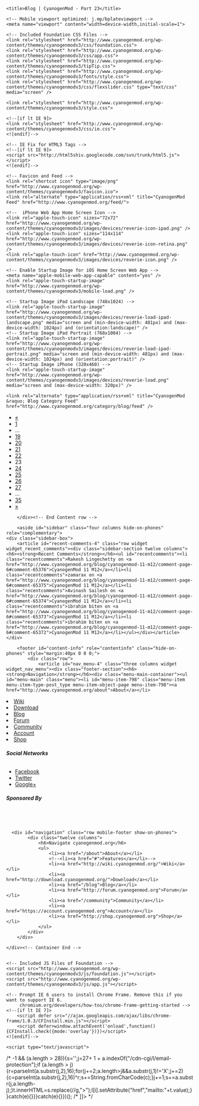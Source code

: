 <!doctype html>
<!-- paulirish.com/2008/conditional-stylesheets-vs-css-hacks-answer-neither/ -->
<!--[if lt IE 7]> <html class="no-js ie6 oldie" lang="en"> <![endif]-->
<!--[if IE 7]>    <html class="no-js ie7 oldie" lang="en"> <![endif]-->
<!--[if IE 8]>    <html class="no-js ie8 oldie" lang="en"> <![endif]-->
<!-- Consider adding an manifest.appcache: h5bp.com/d/Offline -->
<!--[if gt IE 8]><!--> <html class="no-js" lang="en"> <!--<![endif]-->
<head>
	<meta charset="UTF-8">

	<title>Blog | CyanogenMod - Part 23</title>
	
	<!-- Mobile viewport optimized: j.mp/bplateviewport -->
	<meta name="viewport" content="width=device-width,initial-scale=1">
	
	<!-- Included Foundation CSS Files -->
	<link rel="stylesheet" href="http://www.cyanogenmod.org/wp-content/themes/cyanogenmodv3/css/foundation.css">
	<link rel="stylesheet" href="http://www.cyanogenmod.org/wp-content/themes/cyanogenmodv3/css/app.css">
    <link rel="stylesheet" href="http://www.cyanogenmod.org/wp-content/themes/cyanogenmodv3/tipTip.css">
    <link rel="stylesheet" href="http://www.cyanogenmod.org/wp-content/themes/cyanogenmodv3/fonts/style.css">
    <link rel="stylesheet" href="http://www.cyanogenmod.org/wp-content/themes/cyanogenmodv3/css/flexslider.css" type="text/css" media="screen" />
	
	<link rel="stylesheet" href="http://www.cyanogenmod.org/wp-content/themes/cyanogenmodv3/style.css">
	
	<!--[if lt IE 9]>
	<link rel="stylesheet" href="http://www.cyanogenmod.org/wp-content/themes/cyanogenmodv3/css/ie.css">
	<![endif]-->
	
	<!-- IE Fix for HTML5 Tags -->
	<!--[if lt IE 9]>
	<script src="http://html5shiv.googlecode.com/svn/trunk/html5.js"></script>
	<![endif]-->
	
	<!-- Favicon and Feed -->
	<link rel="shortcut icon" type="image/png" href="http://www.cyanogenmod.org/wp-content/themes/cyanogenmodv3/favicon.ico">
	<link rel="alternate" type="application/rss+xml" title="CyanogenMod Feed" href="http://www.cyanogenmod.org/feed/">
	
	<!--  iPhone Web App Home Screen Icon -->
	<link rel="apple-touch-icon" sizes="72x72" href="http://www.cyanogenmod.org/wp-content/themes/cyanogenmodv3/images/devices/reverie-icon-ipad.png" />
	<link rel="apple-touch-icon" sizes="114x114" href="http://www.cyanogenmod.org/wp-content/themes/cyanogenmodv3/images/devices/reverie-icon-retina.png" />
	<link rel="apple-touch-icon" href="http://www.cyanogenmod.org/wp-content/themes/cyanogenmodv3/images/devices/reverie-icon.png" />
	
	<!-- Enable Startup Image for iOS Home Screen Web App -->
	<meta name="apple-mobile-web-app-capable" content="yes" />
	<link rel="apple-touch-startup-image" href="http://www.cyanogenmod.org/wp-content/themes/cyanogenmodv3/mobile-load.png" />

	<!-- Startup Image iPad Landscape (748x1024) -->
	<link rel="apple-touch-startup-image" href="http://www.cyanogenmod.org/wp-content/themes/cyanogenmodv3/images/devices/reverie-load-ipad-landscape.png" media="screen and (min-device-width: 481px) and (max-device-width: 1024px) and (orientation:landscape)" />
	<!-- Startup Image iPad Portrait (768x1004) -->
	<link rel="apple-touch-startup-image" href="http://www.cyanogenmod.org/wp-content/themes/cyanogenmodv3/images/devices/reverie-load-ipad-portrait.png" media="screen and (min-device-width: 481px) and (max-device-width: 1024px) and (orientation:portrait)" />
	<!-- Startup Image iPhone (320x460) -->
	<link rel="apple-touch-startup-image" href="http://www.cyanogenmod.org/wp-content/themes/cyanogenmodv3/images/devices/reverie-load.png" media="screen and (max-device-width: 320px)" />
	
  <script type="text/javascript" src="http://www.cyanogenmod.org/wp-content/themes/cyanogenmodv3/js/jquery.min.js"></script>
  <script type="text/javascript" src="http://www.cyanogenmod.org/wp-content/themes/cyanogenmodv3/js/jquery.jparallax.min.js" ></script>
  <script defer type="text/javascript" src="http://www.cyanogenmod.org/wp-content/themes/cyanogenmodv3/js/jquery.easing.1.3.js"></script>
  <script type="text/javascript" src="http://www.cyanogenmod.org/wp-content/themes/cyanogenmodv3/js/jquery.featureList-1.0.0.js"></script>
  <script type="text/javascript" src="http://www.cyanogenmod.org/wp-content/themes/cyanogenmodv3/js/jquery.tipTip.js"></script>
  <script type="text/javascript" src="http://www.cyanogenmod.org/wp-content/themes/cyanogenmodv3/js/easySlider1.7.js"></script>
  <script type="text/javascript" src="http://www.cyanogenmod.org/wp-content/themes/cyanogenmodv3/js/modernizr.foundation.js"></script>
  <script type="text/javascript" src="http://www.cyanogenmod.org/wp-content/themes/cyanogenmodv3/js/jquery.flexslider-min.js"></script>
  <script type="text/javascript" src="http://www.cyanogenmod.org/wp-content/themes/cyanogenmodv3/js/custom.js"></script>
  
  <script type="text/javascript">
    $(document).load(function(){

	  // The slider being synced must be initialized first
	  $('.flexslider').flexslider({
		animation: "slide",
		controlNav: false,
	  });
	  
    });
  </script>
  
  	<link rel="alternate" type="application/rss+xml" title="CyanogenMod &raquo; Blog Category Feed" href="http://www.cyanogenmod.org/category/blog/feed" />
<link rel="EditURI" type="application/rsd+xml" title="RSD" href="http://www.cyanogenmod.org/xmlrpc.php?rsd" />
<link rel="wlwmanifest" type="application/wlwmanifest+xml" href="http://www.cyanogenmod.org/wp-includes/wlwmanifest.xml" /> 
<meta name="generator" content="WordPress 3.5.2" />
	<style type="text/css">.recentcomments a{display:inline !important;padding:0 !important;margin:0 !important;}</style>

<!-- All in One SEO Pack 2.0.2 by Michael Torbert of Semper Fi Web Design[493,506] -->
<meta name="robots" content="noindex,follow" />

<link rel="canonical" href="http://www.cyanogenmod.org/category/blog/page/23" />
		<script type="text/javascript">

		  var _gaq = _gaq || [];
		  _gaq.push(['_setAccount', 'UA-39737599-3']);
		  _gaq.push(['_trackPageview']);
		  (function() {
		    var ga = document.createElement('script'); ga.type = 'text/javascript'; ga.async = true;
		    ga.src = ('https:' == document.location.protocol ? 'https://ssl' : 'http://www') + '.google-analytics.com/ga.js';
		    var s = document.getElementsByTagName('script')[0]; s.parentNode.insertBefore(ga, s);
		  })();

		</script>
<!-- /all in one seo pack -->
</head>

<body class="archive paged category category-blog category-4 paged-23 category-paged-23">

	<div class="menusto hide-on-phones"></div>
	<!-- Start the main container -->
	<div id="container" class="container" role="document" style="padding:80px 0 0 0;">
		
        
        <div class="row mobile-header show-on-phones">
            <div class="nine">
            	<a href="http://www.cyanogenmod.org" title="CyanogenMod" class="logo-mobile"><img src="http://www.cyanogenmod.org/wp-content/themes/cyanogenmodv3/images/logo-mobile.png" alt=""/></a>
            </div>
            <a href="#navigation" class="mobile-menu"><img src="http://www.cyanogenmod.org/wp-content/themes/cyanogenmodv3/images/btn-menu-mobile.png" alt=""/></a>
        </div>
        
		<!-- Row for blog navigation -->
		<div class="row hide-on-phones">
			<header class="twelve columns" role="banner">
				<div class="reverie-header">
                	<a href="http://www.cyanogenmod.org" title="CyanogenMod" class="logo"><img src="http://www.cyanogenmod.org/wp-content/themes/cyanogenmodv3/images/logo.png" alt=""/></a>
                    <div id="glavno" class="nav hide-on-phones">
                        <ul id="glavno">                   
                            <li><a href="http://wiki.cyanogenmod.org/">Wiki</a></li>
                            <!--<li><a href="http://cyanogenmod.org/about/features">Features</a></li>-->
                            <li><a href="http://download.cyanogenmod.org/">Download</a></li>
                            <li><a href="http://www.cyanogenmod.org/blog/">Blog</a></li>
                            <li><a href="http://forum.cyanogenmod.org/">Forum</a></li>
                            <li>
                            	<a href="http://www.cyanogenmod.org/community">Community</a>
                                <div style="opacity: 0; display: none; width:100%" class="sub">
                                    <ul>
                                    	<div style="width:980px; margin:0 auto; color:#fff;">
                                        	<div class="contributesub">
                                            	<h2>Contribute</h2>
                                                
                                                <h4><a href="http://review.cyanogenmod.org/">Gerrit Review</a></h4>
                                                <p>Gerrit is a web based code review system, facilitating online code reviews for projects using the Git version control system.</p>
                                                    
                                                <h4><a href="http://wiki.cyanogenmod.org/">Wiki</a></h4>
                                                <p>Our Wiki is a comprehensive tool for users to find information. This also needs contributions to keep it fresh and relevant.</p>
                                                    
                                                <h4><a href="http://www.cyanogenmod.org/community">Join The Team</a></h4>
                                                <p>We love working with others. You can submit code via Gerrit. If you think there is something else you can help with, get in touch with us on the forums.</p>
                                            </div>
                                            
                                        	<div class="contributesub">
                                            	<h2>Help</h2>
                                                
                                                <h4><a href="http://forum.cyanogenmod.org/">Forum</a></h4>
                                                <p>Our forums have a wealth of knowledge and resources. All of it is free and accessible from both your desktop and mobile phone.</p>
                                                    
                                                <h4><a href="irc://irc.freenode.net/cyanogenmod">IRC</a></h4>
                                                <p>If you are comfortable with IRC and would like instant help and assistance from both developers and others users alike.</p>
                                                    
                                                <h4><a href="http://www.cyanogenmod.org/blog">Blog</a></h4>
                                                <p>Our blogs will contain the latest news and releases as well as other related news concerning the distribution.</p>
                                                    
                                                <h4><a href="http://wiki.cyanogenmod.org/">Wiki</a></h4>
                                                <p>Our Wiki is a comprehensive tool for users to find information. This also needs contributions to keep it fresh and relevant.</p>
                                            </div>
                                            
                                        	<div class="contributesub">
                                            	<h2>Information</h2>
                                                
                                                <h4><a href="http://www.cyanogenmod.org/changelog">Change Log</a></h4>
                                                <p>Our development of the ROM is always changing. We add new features and fix bugs all the time. Check the latest change log here.</p>
                                                    
                                                <h4><a href="http://www.cyanogenmod.org/bugs">Bug Tracker</a></h4>
                                                <p>This is the official Bug Tracker where you can submit and review bugs that users may experience.</p>
                                                    
                                                <h4><a href="http://www.cyanogenmod.org/github">Github Repo</a></h4>
                                                <p>Our source is free and open. you can check the Github page to see what we do and how you can contribute.</p>
                                                    
                                                <h4><a href="http://www.cyanogenmod.org/stats">Installation Statistics</a></h4>
                                                <p>We have an opt-in feature in our ROMS to enable us to gain statistics on users as well as devices used.</p>
                                            </div>
                                            
                                        	<div class="contributesub last">
                                            	<h2>Support</h2>
                                                
                                                <h4><a href="/cdn-cgi/l/email-protection#92f6f7e4e0f7fed2f1ebf3fcfdf5f7fcfffdf6bcfde0f5">Developer Relations</a></h4>
                                                <p>If you wish to contact us regarding development contributions, please do so here.</p>
                                                    
                                                <h4><a href="/cdn-cgi/l/email-protection#4726232a2e2907243e2629282022292a282369283520">Website Support</a></h4>
                                                <p>This email is dedicated to website, forum, wiki and hosting support. We will not respond to ROM support.</p>
                                                    
                                                <h4><a href="/cdn-cgi/l/email-protection#0362676e6a6d43607a626d6c64666d6e6c672d6c7164">Social Network</a></h4>
                                                <p>To contact us in relation to our Social media structure.</p>
                                            </div>
                                        </div>
                                    </ul>
                                    
                                </div>
                            </li>
                            <li><a href="https://account.cyanogenmod.org">Account</a></li>
                      </ul>
                    </div>
				</div>

			</header>
		</div>

		
		<!-- Row for main content area -->
		<div id="main" class="row">
		<!-- Row for main content area -->
		<div id="content" class="eight columns" role="main">
	
			<div class="post-box">
				<h1>
											Blog									</h1>
				<hr>
				
	<article id="post-756" class="post-756 post type-post status-publish format-standard hentry category-blog">
		<header>
        	<time class="updated" datetime="2010-12-19T12:58:14+00:00" pubdate>December 19th, 2010 &bull; Written by <a href="http://www.cyanogenmod.org/author/ahmet" rel="author" class="fn">MrADeveci</a></time>			<h2><a href="http://www.cyanogenmod.org/blog/calling-web-designers-wordpress-developers">Calling all web designers!</a></h2>
		</header>
		<div class="entry-content">
			<p>Calling all Web Designers and WordPress Theme Developers!</p>
<p>As we near the year 2011, CyanogenMod has gone through leaps and boundaries in ROM Development, phone support and not forgetting its user base. We want to take this further and give the users a fresh, new and intuitive website.</p>
<p>This is an opportunity for any web designers out there who would like to have there work right here on cyanogenmod.org</p>
<p>This website is built using WordPress and is what will remain for it’s ease of use and blogging system. If you are a web designer, professional or at college and would like to see your work as the home page for cyanogenmod.org this is the perfect opportunity. You will get full credit for the design on the website footer.</p>
<p>CyanogenMod is and always has been community based, so why not let the community become part of the design for the site. The actual CyanogenMod logo was created by &#8230;
<p><a href="http://www.cyanogenmod.org/blog/calling-web-designers-wordpress-developers">Read the Rest&#8230;</a></p>
		</div>
		<footer>
					</footer>
		<div class="divider"></div>
	</article>	
	<article id="post-753" class="post-753 post type-post status-publish format-standard hentry category-blog">
		<header>
        	<time class="updated" datetime="2010-12-06T02:13:06+00:00" pubdate>December 6th, 2010 &bull; Written by <a href="http://www.cyanogenmod.org/author/cyanogen" rel="author" class="fn">Steve Kondik</a></time>			<h2><a href="http://www.cyanogenmod.org/blog/cyanogenmod-6-1-stable-has-landed">CyanogenMod-6.1 Stable Has Landed!</a></h2>
		</header>
		<div class="entry-content">
			<p>Our crew of 10000 monkeys at 10000 typewriters have finally managed to crank out a new stable release. Versions for each device are rolling out now, and are available in the forums or via ROM Manager.</p>
<p>If you haven&#8217;t been tracking the release candidates, 6.1 is a major upgrade with tons of new features, support for a few new devices, new languages, and extra awesomesauce added <img src='http://www.cyanogenmod.org/wp-includes/images/smilies/icon_smile.gif' alt=':)' class='wp-smiley' /> Check out the <a href="http://www.cyanogenmod.org/changelog">CHANGELOG</a> for a full list of what you can expect.</p>
<p>Thanks to everyone who&#8217;s contributed code, art, support on the forums, wiki pages, and of course donations. This wouldn&#8217;t be possible without you.</p>
		</div>
		<footer>
					</footer>
		<div class="divider"></div>
	</article>	
	<article id="post-746" class="post-746 post type-post status-publish format-standard hentry category-blog">
		<header>
        	<time class="updated" datetime="2010-11-01T09:02:04+00:00" pubdate>November 1st, 2010 &bull; Written by <a href="http://www.cyanogenmod.org/author/ahmet" rel="author" class="fn">MrADeveci</a></time>			<h2><a href="http://www.cyanogenmod.org/blog/idea-official-cyanogenmod-forum-app">[IDEA] Official CyanogenMod Forum App</a></h2>
		</header>
		<div class="entry-content">
			<p>So, people of the Android community. I have an idea dwindling that I would like to hear from you guys all about.</p>
<p>Can you please take a look at the following thread, take the poll and add some comments on your thoughts on this idea?</p>
<p><a href="http://forum.cyanogenmod.org/topic/9281-idea-official-cm-forum-app/">http://forum.cyanogenmod.org/topic/9281-idea-official-cm-forum-app/</a></p>
<p>Thanks in advance!</p>
<p>@Cyanogenmod</p>
		</div>
		<footer>
					</footer>
		<div class="divider"></div>
	</article>	
	<article id="post-734" class="post-734 post type-post status-publish format-standard hentry category-blog">
		<header>
        	<time class="updated" datetime="2010-10-28T06:26:39+00:00" pubdate>October 28th, 2010 &bull; Written by <a href="http://www.cyanogenmod.org/author/cyanogen" rel="author" class="fn">Steve Kondik</a></time>			<h2><a href="http://www.cyanogenmod.org/blog/cyanogenmod-6-1-0-release-candidates">CyanogenMod 6.1.0 Release Candidates</a></h2>
		</header>
		<div class="entry-content">
			<p>We&#8217;ve just released the latest iteration of CM, 6.1.0-RC1! This is a release candidate, but it&#8217;s definitely capable of being your daily driver and we are very focused on fixing bugs quickly.</p>
<p>You&#8217;ll find some really great features in this release like Pedlar&#8217;s notification powerbar, insane performance boosts on all platforms (install SetCPU if you want to take it further), powerful new features in the camera app, new email features, FM radio support (contributed by the <a href="http://miui.com">MIUI team</a>, and <a href="http://github.com/CyanogenMod/android_vendor_cyanogen/blob/froyo/CHANGELOG.mkdn">a whole lot of other great stuff!</a></p>
<p>As always, this was a great collaboration between a lot of people and we are only as good as the community. This is <strong>your</strong> ROM, so help make it the best it can be!</p>
<p>You can get the latest via ROM Manager, or head over to the forums for full installation info. New RC builds will be available in the experimental forum for each device as it hits &#8230;
<p><a href="http://www.cyanogenmod.org/blog/cyanogenmod-6-1-0-release-candidates">Read the Rest&#8230;</a></p>
		</div>
		<footer>
					</footer>
		<div class="divider"></div>
	</article>	
	<article id="post-729" class="post-729 post type-post status-publish format-standard hentry category-blog">
		<header>
        	<time class="updated" datetime="2010-09-19T19:18:40+00:00" pubdate>September 19th, 2010 &bull; Written by <a href="http://www.cyanogenmod.org/author/cyanogen" rel="author" class="fn">Steve Kondik</a></time>			<h2><a href="http://www.cyanogenmod.org/blog/whats-up-with-cm">What&#8217;s up with CM?</a></h2>
		</header>
		<div class="entry-content">
			<p>I apologize for not keeping the site up to date, I&#8217;m a slacker <img src='http://www.cyanogenmod.org/wp-includes/images/smilies/icon_smile.gif' alt=':)' class='wp-smiley' /> We also had a database issue and lost the last post about 6.0&#8242;s release, if you were wondering why it went missing.</p>
<p>6.1 is the current work-in-progress and is coming together nicely. There&#8217;s a few <a href="http://github.com/CyanogenMod/android_vendor_cyanogen/blob/froyo/CHANGELOG.mkdn">new features</a> like touch-to-focus in the camcorder, dismiss notifications by swiping, kernel updates for most devices, and improved performance. There will also be support for a few new devices- Acer Liquid, HTC Wildfire and Samsung Vibrant. My eye is also on the new HTC phones that are about to get released like the G2.</p>
<p>A lot of people ask me about adding support for their phone, but we can only support phones that we actually own. The CM team is always looking for new hackers to join up with us to add support for their favorite device. Get in touch with &#8230;
<p><a href="http://www.cyanogenmod.org/blog/whats-up-with-cm">Read the Rest&#8230;</a></p>
		</div>
		<footer>
					</footer>
		<div class="divider"></div>
	</article>	
	<article id="post-720" class="post-720 post type-post status-publish format-standard hentry category-blog">
		<header>
        	<time class="updated" datetime="2010-07-11T06:15:57+00:00" pubdate>July 11th, 2010 &bull; Written by <a href="http://www.cyanogenmod.org/author/cyanogen" rel="author" class="fn">Steve Kondik</a></time>			<h2><a href="http://www.cyanogenmod.org/blog/cyanogenmod-6-0-0-rc1">CyanogenMod-6.0.0 RC1</a></h2>
		</header>
		<div class="entry-content">
			<p>It&#8217;s been a few weeks of work, and a great effort from everyone involved! I&#8217;d like to present the first CM6 release candidates for the Nexus One, Dream, and Magic phones! Versions for other devices are on the way.</p>
<p>Check out the <a href="???http://github.com/CyanogenMod/android_vendor_cyanogen/blob/froyo/CHANGELOG.mkdn">CHANGELOG</a> for a full list of features and contributors.</p>
<p>It&#8217;s available for download via ROM Manager, or direct links can be found in the links below:</p>
<p>Nexus One: <a href="http://forum.cyanogenmod.org/forum/36-google-nexus-one-experimental-mod/">CM Forums</a> | <a href="http://forum.xda-developers.com/showthread.php?t=722798">XDA Developers</a></p>
<p>Dream &#038; Magic: <a href="http://forum.cyanogenmod.org/forum/37-htc-dream-htc-magic-experimental-mod/">CM Forums</a> | <a href="http://forum.xda-developers.com/showthread.php?t=722801">XDA Developers</a></p>
		</div>
		<footer>
					</footer>
		<div class="divider"></div>
	</article>	
    <script type="text/javascript">
    // <![CDATA[
        var disqus_shortname = 'cyngn';
        (function () {
            var nodes = document.getElementsByTagName('span');
            for (var i = 0, url; i < nodes.length; i++) {
                if (nodes[i].className.indexOf('dsq-postid') != -1) {
                    nodes[i].parentNode.setAttribute('data-disqus-identifier', nodes[i].getAttribute('rel'));
                    url = nodes[i].parentNode.href.split('#', 1);
                    if (url.length == 1) { url = url[0]; }
                    else { url = url[1]; }
                    nodes[i].parentNode.href = url + '#disqus_thread';
                }
            }
            var s = document.createElement('script'); s.async = true;
            s.type = 'text/javascript';
            s.src = '//' + 'disqus.com/forums/' + disqus_shortname + '/count.js';
            (document.getElementsByTagName('HEAD')[0] || document.getElementsByTagName('BODY')[0]).appendChild(s);
        }());
    //]]>
    </script>

<div class="glitch-pagination"><ul class='page-numbers'>
	<li><a class="prev page-numbers" href="http://www.cyanogenmod.org/blog/page/22?http://github_com/CyanogenMod/android_vendor_cyanogen/blob/froyo/CHANGELOG_mkdn">&laquo;</a></li>
	<li><a class='page-numbers' href='http://www.cyanogenmod.org/blog/page/1?http://github_com/CyanogenMod/android_vendor_cyanogen/blob/froyo/CHANGELOG_mkdn'>1</a></li>
	<li><span class="page-numbers dots">&hellip;</span></li>
	<li><a class='page-numbers' href='http://www.cyanogenmod.org/blog/page/19?http://github_com/CyanogenMod/android_vendor_cyanogen/blob/froyo/CHANGELOG_mkdn'>19</a></li>
	<li><a class='page-numbers' href='http://www.cyanogenmod.org/blog/page/20?http://github_com/CyanogenMod/android_vendor_cyanogen/blob/froyo/CHANGELOG_mkdn'>20</a></li>
	<li><a class='page-numbers' href='http://www.cyanogenmod.org/blog/page/21?http://github_com/CyanogenMod/android_vendor_cyanogen/blob/froyo/CHANGELOG_mkdn'>21</a></li>
	<li><a class='page-numbers' href='http://www.cyanogenmod.org/blog/page/22?http://github_com/CyanogenMod/android_vendor_cyanogen/blob/froyo/CHANGELOG_mkdn'>22</a></li>
	<li><span class='page-numbers current'>23</span></li>
	<li><a class='page-numbers' href='http://www.cyanogenmod.org/blog/page/24?http://github_com/CyanogenMod/android_vendor_cyanogen/blob/froyo/CHANGELOG_mkdn'>24</a></li>
	<li><a class='page-numbers' href='http://www.cyanogenmod.org/blog/page/25?http://github_com/CyanogenMod/android_vendor_cyanogen/blob/froyo/CHANGELOG_mkdn'>25</a></li>
	<li><a class='page-numbers' href='http://www.cyanogenmod.org/blog/page/26?http://github_com/CyanogenMod/android_vendor_cyanogen/blob/froyo/CHANGELOG_mkdn'>26</a></li>
	<li><a class='page-numbers' href='http://www.cyanogenmod.org/blog/page/27?http://github_com/CyanogenMod/android_vendor_cyanogen/blob/froyo/CHANGELOG_mkdn'>27</a></li>
	<li><span class="page-numbers dots">&hellip;</span></li>
	<li><a class='page-numbers' href='http://www.cyanogenmod.org/blog/page/35?http://github_com/CyanogenMod/android_vendor_cyanogen/blob/froyo/CHANGELOG_mkdn'>35</a></li>
	<li><a class="next page-numbers" href="http://www.cyanogenmod.org/blog/page/24?http://github_com/CyanogenMod/android_vendor_cyanogen/blob/froyo/CHANGELOG_mkdn">&raquo;</a></li>
</ul>
</div><!--// end .pagination -->			</div>

		</div><!-- End Content row -->
		
		<aside id="sidebar" class="four columns hide-on-phones" role="complementary">
	<div class="sidebar-box">
		<article id="recent-comments-4" class="row widget widget_recent_comments"><div class="sidebar-section twelve columns"><h6><strong>Recent Comments</strong></h6><ul id="recentcomments"><li class="recentcomments">Rakesh Lingechetty on <a href="http://www.cyanogenmod.org/blog/cyanogenmod-11-m12/comment-page-6#comment-65376">CyanogenMod 11 M12</a></li><li class="recentcomments">zamarax on <a href="http://www.cyanogenmod.org/blog/cyanogenmod-11-m12/comment-page-6#comment-65375">CyanogenMod 11 M12</a></li><li class="recentcomments">Avinash Sailesh on <a href="http://www.cyanogenmod.org/blog/cyanogenmod-11-m12/comment-page-6#comment-65374">CyanogenMod 11 M12</a></li><li class="recentcomments">ibrahim biten on <a href="http://www.cyanogenmod.org/blog/cyanogenmod-11-m12/comment-page-6#comment-65373">CyanogenMod 11 M12</a></li><li class="recentcomments">ibrahim biten on <a href="http://www.cyanogenmod.org/blog/cyanogenmod-11-m12/comment-page-6#comment-65372">CyanogenMod 11 M12</a></li></ul></div></article>	</div>
</aside><!-- /#sidebar -->		
		</div><!-- End Main row -->
		
		<footer id="content-info" role="contentinfo" class="hide-on-phones" style="margin:40px 0 0 0;">
			<div class="row">
				<article id="nav_menu-4" class="three columns widget widget_nav_menu"><div class="footer-section"><h6><strong>Navigation</strong></h6><div class="menu-main-container"><ul id="menu-main" class="menu"><li id="menu-item-798" class="menu-item menu-item-type-post_type menu-item-object-page menu-item-798"><a href="http://www.cyanogenmod.org/about">About</a></li>
<li id="menu-item-2403" class="menu-item menu-item-type-custom menu-item-object-custom menu-item-2403"><a href="http://wiki.cyanogenmod.org/">Wiki</a></li>
<li id="menu-item-2404" class="menu-item menu-item-type-custom menu-item-object-custom menu-item-2404"><a href="http://download.cyanogenmod.org">Download</a></li>
<li id="menu-item-825" class="menu-item menu-item-type-custom menu-item-object-custom menu-item-825"><a href="/blog">Blog</a></li>
<li id="menu-item-904" class="menu-item menu-item-type-custom menu-item-object-custom menu-item-904"><a href="http://forum.cyanogenmod.org">Forum</a></li>
<li id="menu-item-829" class="menu-item menu-item-type-post_type menu-item-object-page menu-item-829"><a href="http://www.cyanogenmod.org/community">Community</a></li>
<li id="menu-item-2405" class="menu-item menu-item-type-custom menu-item-object-custom menu-item-2405"><a href="https://account.cyanogenmod.org/">Account</a></li>
<li id="menu-item-2709" class="menu-item menu-item-type-custom menu-item-object-custom menu-item-2709"><a href="http://shop.cyanogenmod.org">Shop</a></li>
</ul></div></div></article><article id="nav_menu-3" class="three columns widget widget_nav_menu"><div class="footer-section"><h6><strong>Social Networks</strong></h6><div class="menu-social-networks-container"><ul id="menu-social-networks" class="menu"><li id="menu-item-2173" class="menu-item menu-item-type-custom menu-item-object-custom menu-item-2173"><a href="https://www.facebook.com/CyanogenMod">Facebook</a></li>
<li id="menu-item-2174" class="menu-item menu-item-type-custom menu-item-object-custom menu-item-2174"><a href="https://twitter.com/CyanogenMod">Twitter</a></li>
<li id="menu-item-2175" class="menu-item menu-item-type-custom menu-item-object-custom menu-item-2175"><a href="https://plus.google.com/+CyanogenMod/posts">Google+</a></li>
</ul></div></div></article>                                <article class="three columns widget widget widget_nav_menu">
                                    <div class="footer-section">
                                        <h6><strong>Sponsored By</strong></h6>
                                        <a href="http://twilio.com/?utm_source=cyanogenmod&utm_medium=webbadge&utm_campaign=cyanogenverify" style="text: decoration: none; display: inline-block; width: 166px; height: 0; overflow: hidden; padding-top: 31px; background: url(http://www.twilio.com/packages/company/img/logos_icon_poweredbysmall.png) no-repeat;">powered by twilio™</a>
                                    </div>
                                </article>
			</div>
		</footer>
        
      <div id="navigation" class="row mobile-footer show-on-phones">
			<div class="twelve columns">
            	<h6>Navigate cyanogenmod.org</h6>
            	<ul>
                	<li><a href="/about">About</a></li>
                    <!--<li><a href="#">Features</a></li>-->
                    <li><a href="http://wiki.cyanogenmod.org/">Wiki</a></li>
                    <li><a href="http://download.cyanogenmod.org/">Download</a></li>
                    <li><a href="/blog">Blog</a></li>
                    <li><a href="http://forum.cyanogenmod.org">Forum</a></li>
                    <li><a href="/community">Community</a></li>  
                    <li><a href="https://account.cyanogenmod.org">Account</a></li>
                    <li><a href="http://shop.cyanogenmod.org">Shop</a></li>
                </ul>
            </div>
        </div>
			
	</div><!-- Container End -->
    

	<!-- Included JS Files of Foundation -->
	<script src="http://www.cyanogenmod.org/wp-content/themes/cyanogenmodv3/js/foundation.js"></script>
	<script src="http://www.cyanogenmod.org/wp-content/themes/cyanogenmodv3/js/app.js"></script>
	
	<!-- Prompt IE 6 users to install Chrome Frame. Remove this if you want to support IE 6.
	     chromium.org/developers/how-tos/chrome-frame-getting-started -->
	<!--[if lt IE 7]>
		<script defer src="//ajax.googleapis.com/ajax/libs/chrome-frame/1.0.3/CFInstall.min.js"></script>
		<script defer>window.attachEvent('onload',function(){CFInstall.check({mode:'overlay'})})</script>
	<![endif]-->
	
	<script type="text/javascript">
/* <![CDATA[ */
(function(){try{var s,a,i,j,r,c,l=document.getElementsByTagName("a"),t=document.createElement("textarea");for(i=0;l.length-i;i++){try{a=l[i].getAttribute("href");if(a&&a.indexOf("/cdn-cgi/l/email-protection") > -1  && (a.length > 28)){s='';j=27+ 1 + a.indexOf("/cdn-cgi/l/email-protection");if (a.length > j) {r=parseInt(a.substr(j,2),16);for(j+=2;a.length>j&&a.substr(j,1)!='X';j+=2){c=parseInt(a.substr(j,2),16)^r;s+=String.fromCharCode(c);}j+=1;s+=a.substr(j,a.length-j);}t.innerHTML=s.replace(/</g,"&lt;").replace(/>/g,"&gt;");l[i].setAttribute("href","mailto:"+t.value);}}catch(e){}}}catch(e){}})();
/* ]]> */
</script>
</body>
</html>

<!-- Performance optimized by W3 Total Cache. Learn more: http://www.w3-edge.com/wordpress-plugins/

Page Caching using apc
Database Caching 14/29 queries in 0.029 seconds using apc
Object Caching 958/985 objects using apc

 Served from: www.cyanogenmod.org @ 2014-12-28 02:20:04 by W3 Total Cache -->